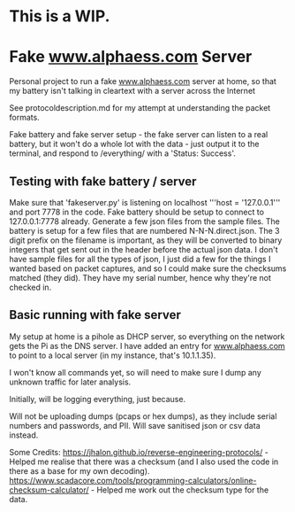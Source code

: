 # This is a WIP.

# Fake www.alphaess.com Server
Personal project to run a fake www.alphaess.com server at home, so that my battery isn't talking in cleartext with a server across the Internet

See protocoldescription.md for my attempt at understanding the packet formats.

Fake battery and fake server setup - the fake server can listen to a real battery, but it won't do a whole lot with the data - just output it to the terminal, and respond to /everything/ with a 'Status: Success'.

## Testing with fake battery / server

Make sure that 'fakeserver.py' is listening on localhost '''host = '127.0.0.1''' and port 7778 in the code. Fake battery should be setup to connect to 127.0.0.1:7778 already.
Generate a few json files from the sample files. The battery is setup for a few files that are numbered N-N-N.direct.json. The 3 digit prefix on the filename is important, as they will be converted to binary integers that get sent out in the header before the actual json data. I don't have sample files for all the types of json, I just did a few for the things I wanted based on packet captures, and so I could make sure the checksums matched (they did). They have my serial number, hence why they're not checked in.

## Basic running with fake server

My setup at home is a pihole as DHCP server, so everything on the network gets the Pi as the DNS server. I have added an entry for www.alphaess.com to point to a local server (in my instance, that's 10.1.1.35).

I won't know all commands yet, so will need to make sure I dump any unknown traffic for later analysis.

Initially, will be logging everything, just because.

Will not be uploading dumps (pcaps or hex dumps), as they include serial numbers and passwords, and PII. Will save sanitised json or csv data instead.

Some Credits:
https://jhalon.github.io/reverse-engineering-protocols/ - Helped me realise that there was a checksum (and I also used the code in there as a base for my own decoding).
https://www.scadacore.com/tools/programming-calculators/online-checksum-calculator/ - Helped me work out the checksum type for the data.